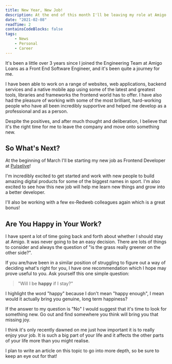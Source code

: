 ```yaml
---
title: New Year, New Job!
description: At the end of this month I'll be leaving my role at Amigo Loans and starting my new job as a Frontend Developer at Pulselive!
date: "2021-02-08"
readTime: 2
containsCodeBlocks: false
tags:
    - News
    - Personal
    - Career
---
```


It's been a little over 3 years since I joined the Engineering Team at Amigo Loans as a Front End Software Engineer, and it's been quite a journey for me.

I have been able to work on a range of websites, web applications, backend services and a native mobile app using some of the latest and greatest tools, libraries and frameworks the frontend world has to offer. I have also had the pleasure of working with some of the most brilliant, hard-working people who have all been incredibly supportive and helped me develop as a professional and as a person.

Despite the positives, and after much thought and deliberation, I believe that it's the right time for me to leave the company and move onto something new.

## So What's Next?

At the beginning of March I'll be starting my new job as Frontend Developer at <a href="https://www.pulselive.com/" target="_blank" rel="noopener">Pulselive</a>!

I'm incredibly excited to get started and work with new people to build amazing digital products for some of the biggest names in sport. I'm also excited to see how this new job will help me learn new things and grow into a better developer.

I'll also be working with a few ex-Redweb colleagues again which is a great bonus!

## Are You Happy in Your Work?

I have spent a lot of time going back and forth about whether I should stay at Amigo. It was never going to be an easy decision. There are lots of things to consider and always the question of "is the grass really greener on the other side?".

If you are/have been in a similar position of struggling to figure out a way of deciding what's right for you, I have one recommendation which I hope may prove useful to you. Ask yourself this one simple question:

<blockquote>
  <p class="mb-0">"Will I be <strong>happy</strong> if I stay?"</p>
</blockquote>

I highlight the word "happy" because I don't mean "happy enough", I mean would it actually bring you genuine, long term happiness?

If the answer to my question is "No" I would suggest that it's time to look for something new. Go out and find somewhere you think will bring you that missing joy.

I think it's only recently dawned on me just how important it is to really enjoy your job. It is such a big part of your life and it affects the other parts of your life more than you might realise.

I plan to write an article on this topic to go into more depth, so be sure to keep an eye out for that!
